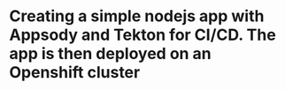 # Creating a simple nodejs app with Appsody and Tekton for CI/CD. The app is then deployed on an Openshift cluster

